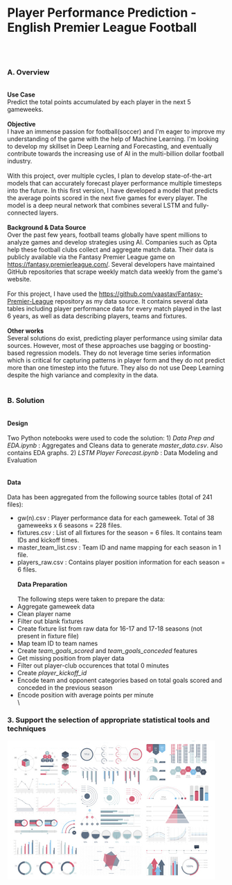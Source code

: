 # Player Performance Prediction - English Premier League Football  
<br/><br/>
### A. Overview 
\
**Use Case**\
Predict the total points accumulated by each player in the next 5 gameweeks.\
\
**Objective** \
I have an immense passion for football(soccer) and I'm eager to improve my understanding of the game with the help of Machine Learning. I'm looking to develop my skillset in Deep Learning and Forecasting, and eventually contribute towards the increasing use of AI in the multi-billion dollar football industry.\
\
With this project, over multiple cycles, I plan to develop state-of-the-art models that can accurately forecast player performance multiple timesteps into the future. In this first version, I have developed a model that predicts the average points scored in the next five games for every player. The model is a deep neural network that combines several LSTM and fully-connected layers.\
\
**Background & Data Source** \
Over the past few years, football teams globally have spent millions to analyze games and develop strategies using AI. Companies such as Opta help these football clubs collect and aggregate match data. Their data is publicly available via the Fantasy Premier League game on https://fantasy.premierleague.com/. Several developers have maintained GitHub repositories that scrape weekly match data weekly from the game's website.\
\
For this project, I have used the https://github.com/vaastav/Fantasy-Premier-League repository as my data source. It contains several data tables including player performance data for every match played in the last 6 years, as well as data describing players, teams and fixtures.\
\
**Other works** \
Several solutions do exist, predicting player performance using similar data sources. However, most of these approaches use bagging or boosting-based regression models. They do not leverage time series information which is critical for capturing patterns in player form and they do not predict more than one timestep into the future. They also do not use Deep Learning despite the high variance and complexity in the data.
<br/><br/>

### B. Solution
\
**Design**\
\
Two Python notebooks were used to code the solution:
1\) *Data Prep and EDA.ipynb* : Aggregates and Cleans data to generate *master_data.csv*. Also contains EDA graphs.
2\) *LSTM Player Forecast.ipynb* : Data Modeling and Evaluation\
\
\
**Data**\
\
Data has been aggregated from the following source tables (total of 241 files):
- gw(n).csv : Player performance data for each gameweek. Total of 38 gameweeks x 6 seasons = 228 files.
- fixtures.csv : List of all fixtures for the season = 6 files. It contains team IDs and kickoff times.
- master_team_list.csv : Team ID and name mapping for each season in 1 file.
- players_raw.csv : Contains player position information for each season = 6 files.
\
\
**Data Preparation**\
\
The following steps were taken to prepare the data:
- Aggregate gameweek data
- Clean player name
- Filter out blank fixtures
- Create fixture list from raw data for 16-17 and 17-18 seasons (not present in fixture file)
- Map team ID to team names
- Create *team_goals_scored* and *team_goals_conceded* features
- Get missing position from player data
- Filter out player-club occurences that total 0 minutes
- Create *player_kickoff_id*
- Encode team and opponent categories based on total goals scored and conceded in the previous season
- Encode position with average points per minute
\
\

### 3. Support the selection of appropriate statistical tools and techniques

<img src="images/dummy_thumbnail.jpg?raw=true"/>

